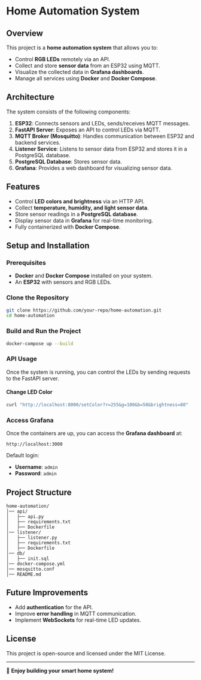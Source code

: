 # Home Automation System

## Overview
This project is a **home automation system** that allows you to:
- Control **RGB LEDs** remotely via an API.
- Collect and store **sensor data** from an ESP32 using MQTT.
- Visualize the collected data in **Grafana dashboards**.
- Manage all services using **Docker** and **Docker Compose**.

## Architecture
The system consists of the following components:

1. **ESP32**: Connects sensors and LEDs, sends/receives MQTT messages.
2. **FastAPI Server**: Exposes an API to control LEDs via MQTT.
3. **MQTT Broker (Mosquitto)**: Handles communication between ESP32 and backend services.
4. **Listener Service**: Listens to sensor data from ESP32 and stores it in a PostgreSQL database.
5. **PostgreSQL Database**: Stores sensor data.
6. **Grafana**: Provides a web dashboard for visualizing sensor data.

## Features
- Control **LED colors and brightness** via an HTTP API.
- Collect **temperature, humidity, and light sensor data**.
- Store sensor readings in a **PostgreSQL database**.
- Display sensor data in **Grafana** for real-time monitoring.
- Fully containerized with **Docker Compose**.

## Setup and Installation

### Prerequisites
- **Docker** and **Docker Compose** installed on your system.
- An **ESP32** with sensors and RGB LEDs.

### Clone the Repository
```sh
git clone https://github.com/your-repo/home-automation.git
cd home-automation
```

### Build and Run the Project
```sh
docker-compose up --build
```

### API Usage
Once the system is running, you can control the LEDs by sending requests to the FastAPI server.

#### Change LED Color
```sh
curl "http://localhost:8000/setColor?r=255&g=100&b=50&brightness=80"
```

### Access Grafana
Once the containers are up, you can access the **Grafana dashboard** at:
```
http://localhost:3000
```
Default login:
- **Username**: `admin`
- **Password**: `admin`

## Project Structure
```
home-automation/
│── api/
│   ├── api.py
│   ├── requirements.txt
│   ├── Dockerfile
│── listener/
│   ├── listener.py
│   ├── requirements.txt
│   ├── Dockerfile
│── db/
│   ├── init.sql
│── docker-compose.yml
│── mosquitto.conf
│── README.md
```

## Future Improvements
- Add **authentication** for the API.
- Improve **error handling** in MQTT communication.
- Implement **WebSockets** for real-time LED updates.

## License
This project is open-source and licensed under the MIT License.

---
🚀 **Enjoy building your smart home system!**
